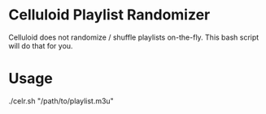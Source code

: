 # Celluloid Playlist Randomizer
Celluloid does not randomize / shuffle playlists on-the-fly. This bash script will do that for you.
# Usage
./celr.sh "/path/to/playlist.m3u"
